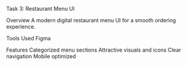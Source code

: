  Task 3: Restaurant Menu UI

 Overview
 A modern digital restaurant menu UI for a smooth ordering experience.

 Tools Used
 Figma

 Features
 Categorized menu sections
 Attractive visuals and icons
 Clear navigation
 Mobile optimized
